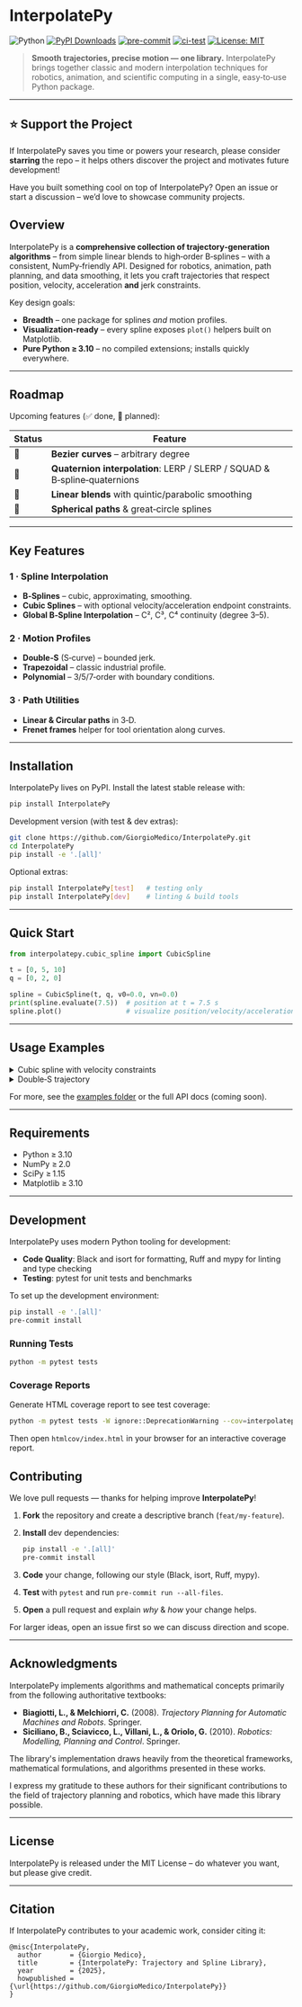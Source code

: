 # InterpolatePy

![Python](https://img.shields.io/badge/python-3.10+-blue)
[![PyPI Downloads](https://static.pepy.tech/badge/interpolatepy)](https://pepy.tech/projects/interpolatepy)
[![pre-commit](https://github.com/GiorgioMedico/InterpolatePy/actions/workflows/pre-commit.yml/badge.svg)](https://github.com/GiorgioMedico/InterpolatePy/actions/workflows/pre-commit.yml)
[![ci-test](https://github.com/GiorgioMedico/InterpolatePy/actions/workflows/test.yml/badge.svg)](https://github.com/GiorgioMedico/InterpolatePy/actions/workflows/test.yml)
[![License: MIT](https://img.shields.io/badge/License-MIT-yellow.svg)](https://opensource.org/licenses/MIT)

> **Smooth trajectories, precise motion — one library.**
> InterpolatePy brings together classic and modern interpolation techniques for robotics, animation, and scientific computing in a single, easy‑to‑use Python package.

---

## ⭐️ Support the Project

If InterpolatePy saves you time or powers your research, please consider **starring** the repo – it helps others discover the project and motivates future development!


Have you built something cool on top of InterpolatePy? Open an issue or start a discussion – we’d love to showcase community projects.


## Overview

InterpolatePy is a **comprehensive collection of trajectory‑generation algorithms** – from simple linear blends to high‑order B‑splines – with a consistent, NumPy‑friendly API. Designed for robotics, animation, path planning, and data smoothing, it lets you craft trajectories that respect position, velocity, acceleration **and** jerk constraints.

Key design goals:

* **Breadth** – one package for splines *and* motion profiles.
* **Visualization‑ready** – every spline exposes `plot()` helpers built on Matplotlib.
* **Pure Python ≥ 3.10** – no compiled extensions; installs quickly everywhere.

---

## Roadmap

Upcoming features (✅ done, 🚧 planned):

| Status | Feature                                                                   |
| ------ | ------------------------------------------------------------------------- |
| 🚧     | **Bezier curves** – arbitrary degree                                      |
| 🚧     | **Quaternion interpolation**: LERP / SLERP / SQUAD & B‑spline‑quaternions |
| 🚧     | **Linear blends** with quintic/parabolic smoothing                        |
| 🚧     | **Spherical paths** & great‑circle splines                                |

---

## Key Features

### 1 · Spline Interpolation

* **B‑Splines** – cubic, approximating, smoothing.
* **Cubic Splines** – with optional velocity/acceleration endpoint constraints.
* **Global B‑Spline Interpolation** – C², C³, C⁴ continuity (degree 3–5).

### 2 · Motion Profiles

* **Double‑S** (S‑curve) – bounded jerk.
* **Trapezoidal** – classic industrial profile.
* **Polynomial** – 3/5/7‑order with boundary conditions.

### 3 · Path Utilities

* **Linear & Circular paths** in 3‑D.
* **Frenet frames** helper for tool orientation along curves.

---

## Installation

InterpolatePy lives on PyPI. Install the latest stable release with:

```bash
pip install InterpolatePy
```

Development version (with test & dev extras):

```bash
git clone https://github.com/GiorgioMedico/InterpolatePy.git
cd InterpolatePy
pip install -e '.[all]'
```

Optional extras:

```bash
pip install InterpolatePy[test]   # testing only
pip install InterpolatePy[dev]    # linting & build tools
```

---

## Quick Start

```python
from interpolatepy.cubic_spline import CubicSpline

t = [0, 5, 10]
q = [0, 2, 0]

spline = CubicSpline(t, q, v0=0.0, vn=0.0)
print(spline.evaluate(7.5))  # position at t = 7.5 s
spline.plot()                # visualize position/velocity/acceleration
```

---

## Usage Examples

<details>
<summary>Cubic spline with velocity constraints</summary>

```python
from interpolatepy.cubic_spline import CubicSpline

t_points = [0.0, 5.0, 7.0, 10.0]
q_points = [1.0, 3.0, -1.0, 2.0]

s = CubicSpline(t_points, q_points, v0=1.0, vn=0.0)
position = s.evaluate(6.0)
```

</details>

<details>
<summary>Double‑S trajectory</summary>

```python
from interpolatepy.double_s import DoubleSTrajectory, StateParams, TrajectoryBounds

state  = StateParams(q_0=0, q_1=10, v_0=0, v_1=0)
bounds = TrajectoryBounds(v_bound=5, a_bound=10, j_bound=30)
traj   = DoubleSTrajectory(state, bounds)
```

</details>

For more, see the [examples folder](examples/) or the full API docs (coming soon).

---

## Requirements

* Python ≥ 3.10
* NumPy ≥ 2.0
* SciPy ≥ 1.15
* Matplotlib ≥ 3.10

---

## Development

InterpolatePy uses modern Python tooling for development:

* **Code Quality**: Black and isort for formatting, Ruff and mypy for linting and type checking
* **Testing**: pytest for unit tests and benchmarks

To set up the development environment:

```bash
pip install -e '.[all]'
pre-commit install
```

### Running Tests

```bash
python -m pytest tests
```

### Coverage Reports

Generate HTML coverage report to see test coverage:

```bash
python -m pytest tests -W ignore::DeprecationWarning --cov=interpolatepy -cov-report=html
```

Then open `htmlcov/index.html` in your browser for an interactive coverage report.

## Contributing

We love pull requests — thanks for helping improve **InterpolatePy**!

1. **Fork** the repository and create a descriptive branch (`feat/my-feature`).
2. **Install** dev dependencies:

   ```bash
   pip install -e '.[all]'
   pre-commit install
   ```
3. **Code** your change, following our style (Black, isort, Ruff, mypy).
4. **Test** with `pytest` and run `pre-commit run --all-files`.
5. **Open** a pull request and explain *why* & *how* your change helps.

For larger ideas, open an issue first so we can discuss direction and scope.

---

## Acknowledgments

InterpolatePy implements algorithms and mathematical concepts primarily from the following authoritative textbooks:

* **Biagiotti, L., & Melchiorri, C.** (2008). *Trajectory Planning for Automatic Machines and Robots*. Springer.
* **Siciliano, B., Sciavicco, L., Villani, L., & Oriolo, G.** (2010). *Robotics: Modelling, Planning and Control*. Springer.

The library's implementation draws heavily from the theoretical frameworks, mathematical formulations, and algorithms presented in these works.

I express my gratitude to these authors for their significant contributions to the field of trajectory planning and robotics, which have made this library possible.

---

## License

InterpolatePy is released under the MIT License – do whatever you want, but please give credit.

---

## Citation

If InterpolatePy contributes to your academic work, consider citing it:

```text
@misc{InterpolatePy,
  author       = {Giorgio Medico},
  title        = {InterpolatePy: Trajectory and Spline Library},
  year         = {2025},
  howpublished = {\url{https://github.com/GiorgioMedico/InterpolatePy}}
}
```
